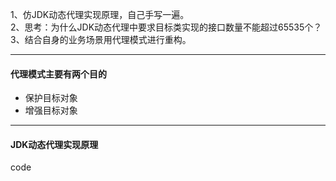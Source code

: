 1、仿JDK动态代理实现原理，自己手写一遍。  
2、思考：为什么JDK动态代理中要求目标类实现的接口数量不能超过65535个？  
3、结合自身的业务场景用代理模式进行重构。

--- 
#### 代理模式主要有两个目的  
- 保护目标对象  
- 增强目标对象 
---
#### JDK动态代理实现原理  
code  
#### 